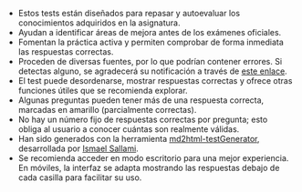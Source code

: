 - Estos tests están diseñados para repasar y autoevaluar los conocimientos adquiridos en la asignatura.
- Ayudan a identificar áreas de mejora antes de los exámenes oficiales.
- Fomentan la práctica activa y permiten comprobar de forma inmediata las respuestas correctas.
- Proceden de diversas fuentes, por lo que podrían contener errores. Si detectas alguno, se agradecerá su notificación a través de [este enlace](https://elblogdeismael.github.io/#contact).
- El test puede desordenarse, mostrar respuestas correctas y ofrece otras funciones útiles que se recomienda explorar.
- Algunas preguntas pueden tener más de una respuesta correcta, marcadas en amarillo (parcialmente correctas).
- No hay un número fijo de respuestas correctas por pregunta; esto obliga al usuario a conocer cuántas son realmente válidas.
- Han sido generados con la herramienta [md2html-testGenerator](https://github.com/Ismael-Sallami/md2html), desarrollada por [Ismael Sallami](https://ismael-sallami.github.io/).
- Se recomienda acceder en modo escritorio para una mejor experiencia. En móviles, la interfaz se adapta mostrando las respuestas debajo de cada casilla para facilitar su uso.
